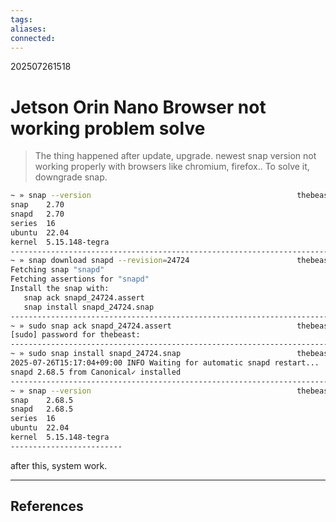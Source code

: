 ```yaml
---
tags: 
aliases: 
connected:
---
```

202507261518
# Jetson Orin Nano Browser not working problem solve
>The thing happened after update, upgrade.
>newest snap version not working properly with browsers like chromium, firefox..
>To solve it, downgrade snap.

```bash
~ » snap --version                                              thebeast@ubuntu
snap    2.70
snapd   2.70
series  16
ubuntu  22.04
kernel  5.15.148-tegra
--------------------------------------------------------------------------------
~ » snap download snapd --revision=24724                        thebeast@ubuntu
Fetching snap "snapd"
Fetching assertions for "snapd"
Install the snap with:
   snap ack snapd_24724.assert
   snap install snapd_24724.snap
--------------------------------------------------------------------------------
~ » sudo snap ack snapd_24724.assert                            thebeast@ubuntu
[sudo] password for thebeast: 
--------------------------------------------------------------------------------
~ » sudo snap install snapd_24724.snap                          thebeast@ubuntu
2025-07-26T15:17:04+09:00 INFO Waiting for automatic snapd restart...
snapd 2.68.5 from Canonical✓ installed
--------------------------------------------------------------------------------
~ » snap --version                                              thebeast@ubuntu
snap    2.68.5
snapd   2.68.5
series  16
ubuntu  22.04
kernel  5.15.148-tegra
-------------------------
```

after this, system work.


---
## References